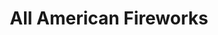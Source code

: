 ---
title: "All American Fireworks"
url: /ottawa-lake/all-american-fireworks/
shop: pyrotechnics
---